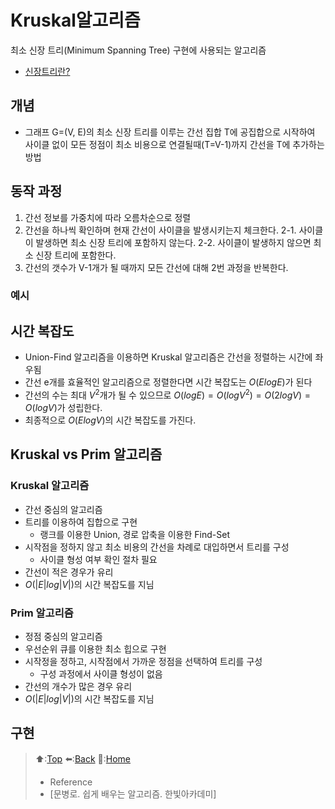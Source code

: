# Kruskal알고리즘
최소 신장 트리(Minimum Spanning Tree) 구현에 사용되는 알고리즘
- [신장트리란?](https://github.com/Minho979/CS_Study/blob/main/contents/Data%20Structure/Graph.md#%EC%8B%A0%EC%9E%A5-%ED%8A%B8%EB%A6%ACspanning-tree%EC%99%80-%EC%B5%9C%EC%86%8C%EB%B9%84%EC%9A%A9-%EC%8B%A0%EC%9E%A5-%ED%8A%B8%EB%A6%AC)

## 개념 
- 그래프 G=(V, E)의 최소 신장 트리를 이루는 간선 집합 T에 공집합으로 시작하여 사이클 없이 모든 정점이 최소 비용으로 연결될때(T=V-1)까지 간선을 T에 추가하는 방법

## 동작 과정
1. 간선 정보를 가중치에 따라 오름차순으로 정렬
2. 간선을 하나씩 확인하며 현재 간선이 사이클을 발생시키는지 체크한다.
   2-1. 사이클이 발생하면 최소 신장 트리에 포함하지 않는다.
   2-2. 사이클이 발생하지 않으면 최소 신장 트리에 포함한다.
3. 간선의 갯수가 V-1개가 될 때까지 모든 간선에 대해 2번 과정을 반복한다.

### 예시 

## 시간 복잡도
- Union-Find 알고리즘을 이용하면 Kruskal 알고리즘은 간선을 정렬하는 시간에 좌우됨
- 간선 e개를 효율적인 알고리즘으로 정렬한다면 시간 복잡도는 $O(Elog E)$가 된다
- 간선의 수는 최대 $V^2$개가 될 수 있으므로 $O(log E) = O(log V^2) = O(2log V) = O(log V)$가 성립한다.
- 최종적으로 $O(Elog V)$의 시간 복잡도를 가진다.

## Kruskal vs Prim 알고리즘
### Kruskal 알고리즘
- 간선 중심의 알고리즘
- 트리를 이용하여 집합으로 구현
  - 랭크를 이용한 Union, 경로 압축을 이용한 Find-Set
- 시작점을 정하지 않고 최소 비용의 간선을 차례로 대입하면서 트리를 구성
  - 사이클 형성 여부 확인 절차 필요
- 간선이 적은 경우가 유리
- $O(|E|log |V|)$의 시간 복잡도를 지님

### Prim 알고리즘
- 정점 중심의 알고리즘
- 우선순위 큐를 이용한 최소 힙으로 구현
- 시작정을 정하고, 시작점에서 가까운 정점을 선택하여 트리를 구성
  - 구성 과정에서 사이클 형성이 없음
- 간선의 개수가 많은 경우 유리
- $O(|E|log |V|)$의 시간 복잡도를 지님

## 구현 

> ⬆️:[Top](#Kruskal-알고리즘)
> ⬅️:[Back](https://github.com/Minho979/CS_Study/blob/main/README.md#%EF%B8%8F-Algorithm)
> 💁:[Home](https://github.com/Minho979/CS_Study/blob/main/README.md)
> - Reference
> - [문병로. 쉽게 배우는 알고리즘. 한빛아카데미]
